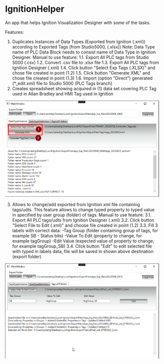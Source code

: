# IgnitionHelper
An app that helps Ignition Visualization Designer with some of the tasks.

Features:
1. Duplicates Instances of Data Types (Exported from Ignition (.xml)) according to Exported Tags (from Studio5000, (.xlsx))
  Note: Data Type name of PLC Data Block needs to consist name of Data Type in Ignition Designer.
  Manual to use feature:
  1.1. Export All PLC tags from Studio 5000 (.csv)
  1.2. Convert .csv file to .xlsx file
  1.3. Export All PLC tags from Ignition Designer (.xml)
  1.4. Click button "Select Exp Tags (.XLSX)" and chose file created in point (1.2)
  1.5. Click button "Generate XML" and chose file created in point (1.3)
  1.6. Import (option "Direct") generated (*_edit.xml) file to Studio 5000 (PLC Tags branch)
2. Creates spreadsheet showing acquired in (1) data set covering PLC Tag used in Allan Bradley and HMI Tag used in Ignition

![](screenshots/screenshot1.png)

3. Allows to change/add exported from Ignition xml file containing tags/udts. This feature allows to change typed property to typed value in specified by user group (folder) of tags.
  Manual to use feature:
  3.1. Export All PLC tags/udts from Ignition Designer (.xml)
  3.2. Click button "Select File to Edit (.xml)" and choose file created in point (1.2)
  3.3. Fill 3 labels with correct data:
    -Tag Group (folder containing group of tags, for example SB - Status bits)
    -Value To Edit (property to change, for example tagGroup)
    -Edit Value (expected value of property to change, for example tagGroup_SB)
  3.4. Click button "Edit" to edit selected file with typed in labels data, file will be saved in shown above destination (export folder)
  
 ![](screenshots/screenshot2.png)   
